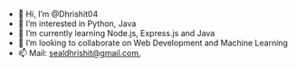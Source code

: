 - 👋 Hi, I’m @Dhrishit04
- 👀 I’m interested in Python, Java
- 🌱 I’m currently learning Node.js, Express.js and Java
- 💞️ I’m looking to collaborate on Web Development and Machine Learning
- 📫 Mail: sealdhrishit@gmail.com,

 
 

<!---
Dhrishit04/Dhrishit04 is a ✨ special ✨ repository because its `README.md` (this file) appears on your GitHub profile.
You can click the Preview link to take a look at your changes.
--->
